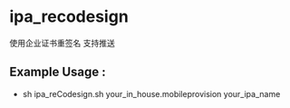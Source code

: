 # ipa_recodesign
使用企业证书重签名  支持推送   
## Example Usage : 
-  sh ipa_reCodesign.sh your_in_house.mobileprovision your_ipa_name
